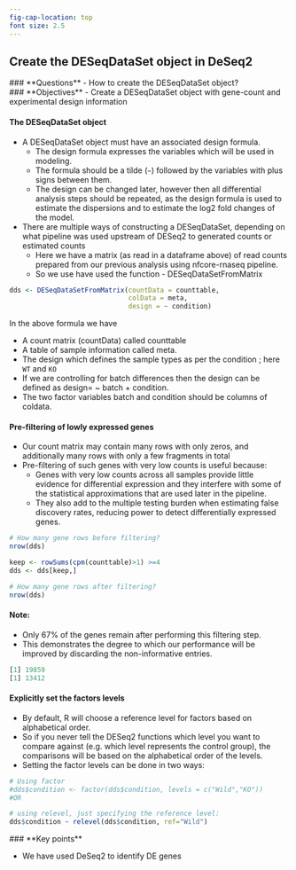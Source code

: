 ```yaml
---
fig-cap-location: top
font size: 2.5
---
```



## Create the DESeqDataSet object in DeSeq2

<div class="questions">  
### **Questions**
- How to create the DESeqDataSet object?
</div>

<div class="objectives">  
### **Objectives**
- Create a DESeqDataSet object with gene-count and experimental design information

</div>

#### **The DESeqDataSet object**
- A DESeqDataSet object must have an associated design formula. 
  - The design formula expresses the variables which will be used in modeling. 
  - The formula should be a tilde (`~`) followed by the variables with plus signs between them.
  - The design can be changed later, however then all differential analysis steps should be repeated, as the design formula is used to estimate the dispersions and to estimate the log2 fold changes of the model.
- There are multiple ways of constructing a DESeqDataSet, depending on what pipeline was used upstream of DESeq2 to generated counts or estimated counts
  - Here we have a matrix (as read in a dataframe above) of read counts prepared from our previous analysis using nfcore-rnaseq pipeline.
  - So we use have used the function - DESeqDataSetFromMatrix


```r
dds <- DESeqDataSetFromMatrix(countData = counttable,
                              colData = meta,
                              design = ~ condition)
```

In the above formula we have 
- A count matrix (countData) called counttable
- A table of sample information called meta.
- The design which defines the sample types as per the condition ; here `WT` and `KO`
- If we are controlling for batch differences then the design can be defined as design= ~ batch + condition.
- The two factor variables batch and condition should be columns of coldata.




#### **Pre-filtering of lowly expressed genes**
- Our count matrix may contain many rows with only zeros, and additionally many rows with only a few fragments in total
- Pre-filtering of such genes with very low counts is useful because: 
  - Genes with very low counts across all samples provide little evidence for differential expression and they interfere with some of the statistical approximations that are used later in the pipeline.
  - They also add to the multiple testing burden when estimating false discovery rates, reducing power to detect differentially expressed genes. 


```r
# How many gene rows before filtering?
nrow(dds)

keep <- rowSums(cpm(counttable)>1) >=4
dds <- dds[keep,]

# How many gene rows after filtering?
nrow(dds)

```

#### **Note:**

- Only 67% of the genes remain after performing this filtering step.
- This demonstrates the degree to which our performance will be improved by discarding the non-informative entries.

```r
[1] 19859
[1] 13412
```

#### **Explicitly set the factors levels**
- By default, R will choose a reference level for factors based on alphabetical order.
- So if you never tell the DESeq2 functions which level you want to compare against (e.g. which level represents the control group), the comparisons will be based on the alphabetical order of the levels.
- Setting the factor levels can be done in two ways:


```r
# Using factor
#dds$condition <- factor(dds$condition, levels = c("Wild","KO"))
#OR

# using relevel, just specifying the reference level:
dds$condition ~ relevel(dds$condition, ref="Wild")
```




<div class="keypoints">
### **Key points**

- We have used DeSeq2 to identify DE genes
</div>  